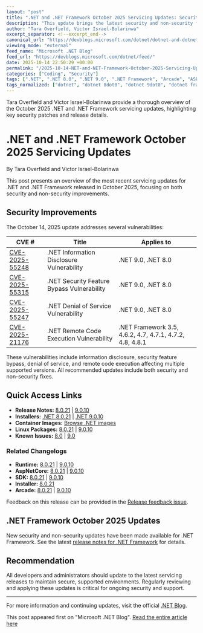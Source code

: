 ```yaml
---
layout: "post"
title: ".NET and .NET Framework October 2025 Servicing Updates: Security Fixes and Release Details"
description: "This update brings the latest security and non-security fixes for .NET and .NET Framework as of October 2025. It details patched vulnerabilities, links to release notes, installation resources, and changelogs for .NET 8.0, .NET 9.0, and supported .NET Framework versions. Practitioners can review CVEs addressed and access relevant resources to maintain secure, up-to-date environments."
author: "Tara Overfield, Victor Israel-Bolarinwa"
excerpt_separator: <!--excerpt_end-->
canonical_url: "https://devblogs.microsoft.com/dotnet/dotnet-and-dotnet-framework-october-2025-servicing-updates/"
viewing_mode: "external"
feed_name: "Microsoft .NET Blog"
feed_url: "https://devblogs.microsoft.com/dotnet/feed/"
date: 2025-10-14 22:50:29 +00:00
permalink: "/2025-10-14-NET-and-NET-Framework-October-2025-Servicing-Updates-Security-Fixes-and-Release-Details.html"
categories: ["Coding", "Security"]
tags: [".NET", ".NET 8.0", ".NET 9.0", ".NET Framework", "Arcade", "ASP.NET Core", "Coding", "CVE", "Installer", "Maintenance & Updates", "Microsoft", "News", "Patching", "Release Notes", "Runtime", "SDK", "Security", "Security Update", "Servicing", "Vulnerability Management"]
tags_normalized: ["dotnet", "dotnet 8dot0", "dotnet 9dot0", "dotnet framework", "arcade", "aspdotnet core", "coding", "cve", "installer", "maintenance and updates", "microsoft", "news", "patching", "release notes", "runtime", "sdk", "security", "security update", "servicing", "vulnerability management"]
---
```


Tara Overfield and Victor Israel-Bolarinwa provide a thorough overview of the October 2025 .NET and .NET Framework servicing updates, highlighting key security patches and release details.<!--excerpt_end-->

# .NET and .NET Framework October 2025 Servicing Updates

By Tara Overfield and Victor Israel-Bolarinwa

This post presents an overview of the most recent servicing updates for .NET and .NET Framework released in October 2025, focusing on both security and non-security improvements.

## Security Improvements

The October 14, 2025 update addresses several vulnerabilities:

| CVE # | Title | Applies to |
| --- | --- | --- |
| [CVE-2025-55248](https://msrc.microsoft.com/update-guide/vulnerability/CVE-2025-55248) | .NET Information Disclosure Vulnerability | .NET 9.0, .NET 8.0 |
| [CVE-2025-55315](https://msrc.microsoft.com/update-guide/vulnerability/CVE-2025-55315) | .NET Security Feature Bypass Vulnerability | .NET 9.0, .NET 8.0 |
| [CVE-2025-55247](https://msrc.microsoft.com/update-guide/vulnerability/CVE-2025-55247) | .NET Denial of Service Vulnerability | .NET 9.0, .NET 8.0 |
| [CVE-2025-21176](https://msrc.microsoft.com/update-guide/vulnerability/CVE-2025-21176) | .NET Remote Code Execution Vulnerability | .NET Framework 3.5, 4.6.2, 4.7, 4.7.1, 4.7.2, 4.8, 4.8.1 |

These vulnerabilities include information disclosure, security feature bypass, denial of service, and remote code execution affecting multiple supported versions. All recommended updates include both security and non-security fixes.

## Quick Access Links

- **Release Notes:** [8.0.21](https://github.com/dotnet/core/blob/main/release-notes/8.0/8.0.21/8.0.21.md) | [9.0.10](https://github.com/dotnet/core/blob/main/release-notes/9.0/9.0.10/9.0.10.md)
- **Installers:** [.NET 8.0.21](https://dotnet.microsoft.com/download/dotnet/8.0) | [.NET 9.0.10](https://dotnet.microsoft.com/download/dotnet/9.0)
- **Container Images:** [Browse .NET images](https://mcr.microsoft.com/catalog?search=dotnet/)
- **Linux Packages:** [8.0.21](https://github.com/dotnet/core/blob/main/release-notes/8.0/install-linux.md) | [9.0.10](https://github.com/dotnet/core/blob/main/release-notes/9.0/install-linux.md)
- **Known Issues:** [8.0](https://github.com/dotnet/core/blob/main/release-notes/8.0/known-issues.md) | [9.0](https://github.com/dotnet/core/blob/main/release-notes/9.0/known-issues.md)

### Related Changelogs

- **Runtime:** [8.0.21](https://github.com/dotnet/runtime/issues?q=milestone%3A8.0.21%20is%3Aclosed%20label%3Aservicing-approved) | [9.0.10](https://github.com/dotnet/runtime/issues?q=milestone%3A9.0.10%20is%3Aclosed%20label%3Aservicing-approved)
- **AspNetCore:** [8.0.21](https://github.com/dotnet/aspnetcore/issues?q=milestone%3A8.0.21%20is%3Aclosed%20label%3Aservicing-approved) | [9.0.10](https://github.com/dotnet/aspnetcore/issues?q=milestone%3A9.0.10%20is%3Aclosed%20label%3Aservicing-approved)
- **SDK:** [8.0.21](https://github.com/dotnet/sdk/issues?q=milestone%3A8.0.21%20is%3Aclosed%20label%3Aservicing-approved) | [9.0.10](https://github.com/dotnet/sdk/issues?q=milestone%3A9.0.10%20is%3Aclosed%20label%3Aservicing-approved)
- **Installer:** [8.0.21](https://github.com/dotnet/installer/issues?q=milestone%3A8.0.21%20is%3Aclosed%20label%3Aservicing-approved)
- **Arcade:** [8.0.21](https://github.com/dotnet/arcade/issues?q=milestone%3A8.0.21%20is%3Aclosed%20label%3Aservicing-approved) | [9.0.10](https://github.com/dotnet/arcade/issues?q=milestone%3A9.0.10%20is%3Aclosed%20label%3Aservicing-approved)

Feedback on this release can be provided in the [Release feedback issue](https://github.com/dotnet/core/issues/10120).

## .NET Framework October 2025 Updates

New security and non-security updates have been made available for .NET Framework. See the latest [release notes for .NET Framework](https://learn.microsoft.com/dotnet/framework/release-notes/release-notes) for details.

## Recommendation

All developers and administrators should update to the latest servicing releases to maintain secure, supported environments. Regularly reviewing and applying these updates is critical for ongoing security and support.

---

For more information and continuing updates, visit the official [.NET Blog](https://devblogs.microsoft.com/dotnet).

This post appeared first on "Microsoft .NET Blog". [Read the entire article here](https://devblogs.microsoft.com/dotnet/dotnet-and-dotnet-framework-october-2025-servicing-updates/)
